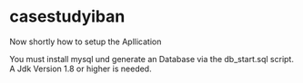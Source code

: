 # casestudyiban
Now shortly how to setup the Apllication

You must install mysql und generate an Database via the db_start.sql script.
A Jdk Version 1.8 or higher is needed.

